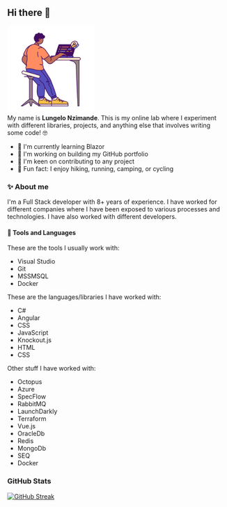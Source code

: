 ## Hi there 👋 

<img src="simple.gif" height="200" />

<br />
My name is <b>Lungelo Nzimande</b>. This is my online lab where I experiment with different libraries, projects, and anything else that involves writing some code! 🤓

- 🌱 I'm currently learning Blazor
- 🔬 I'm working on building my GitHub portfolio
- 👥 I'm keen on contributing to any project
- 💫 Fun fact: I enjoy hiking, running, camping, or cycling

### ✨ About me
I'm a Full Stack developer with 8+ years of experience. I have worked for different companies where I have been exposed to various processes and technologies. I have also worked with different developers.

#### 🔧 Tools and Languages
These are the tools I usually work with: 
 - Visual Studio
 - Git
 - MSSMSQL
 - Docker


These are the languages/libraries I have worked with:
- C# 
- Angular
- CSS
- JavaScript
- Knockout.js
- HTML
- CSS

Other stuff I have worked with:
- Octopus
- Azure
- SpecFlow
- RabbitMQ
- LaunchDarkly
- Terraform
- Vue.js
- OracleDb
- Redis
- MongoDb
- SEQ
- Docker

### GitHub Stats

[![GitHub Streak](https://streak-stats.demolab.com/?user=LungeloNzimande&theme=transparent)](https://git.io/streak-stats)
